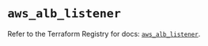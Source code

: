 # `aws_alb_listener`

Refer to the Terraform Registry for docs: [`aws_alb_listener`](https://registry.terraform.io/providers/hashicorp/aws/5.47.0/docs/resources/alb_listener).
